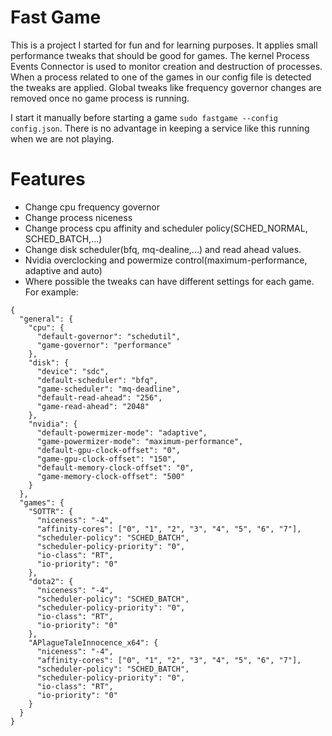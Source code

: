 # Fast Game

This is a project I started for fun and for learning purposes. It applies small performance tweaks that should be good
for games. The kernel Process Events Connector is used to monitor creation and destruction of processes. When a process
related to one of the games in our config file is detected the tweaks are applied. Global tweaks like frequency governor
changes are removed once no game process is running.

I start it manually before starting a game `sudo fastgame --config config.json`. There is no advantage in keeping a
service like this running when we are not playing.

# Features

- Change cpu frequency governor
- Change process niceness
- Change process cpu affinity and scheduler policy(SCHED_NORMAL, SCHED_BATCH,...)
- Change disk scheduler(bfq, mq-dealine,...) and read ahead values.
- Nvidia overclocking and powermize control(maximum-performance, adaptive and auto)
- Where possible the tweaks can have different settings for each game. For example:

```
{
  "general": {
    "cpu": {
      "default-governor": "schedutil",
      "game-governor": "performance"
    },
    "disk": {
      "device": "sdc",
      "default-scheduler": "bfq",
      "game-scheduler": "mq-deadline",
      "default-read-ahead": "256",
      "game-read-ahead": "2048"
    },
    "nvidia": {
      "default-powermizer-mode": "adaptive",
      "game-powermizer-mode": "maximum-performance",
      "default-gpu-clock-offset": "0",
      "game-gpu-clock-offset": "150",
      "default-memory-clock-offset": "0",
      "game-memory-clock-offset": "500"
    }
  },
  "games": {
    "SOTTR": {
      "niceness": "-4",
      "affinity-cores": ["0", "1", "2", "3", "4", "5", "6", "7"],
      "scheduler-policy": "SCHED_BATCH",
      "scheduler-policy-priority": "0",
      "io-class": "RT",
      "io-priority": "0"
    },
    "dota2": {
      "niceness": "-4",
      "scheduler-policy": "SCHED_BATCH",
      "scheduler-policy-priority": "0",
      "io-class": "RT",
      "io-priority": "0"
    },
    "APlagueTaleInnocence_x64": {
      "niceness": "-4",
      "affinity-cores": ["0", "1", "2", "3", "4", "5", "6", "7"],
      "scheduler-policy": "SCHED_BATCH",
      "scheduler-policy-priority": "0",
      "io-class": "RT",
      "io-priority": "0"
    }
  }
}

```
